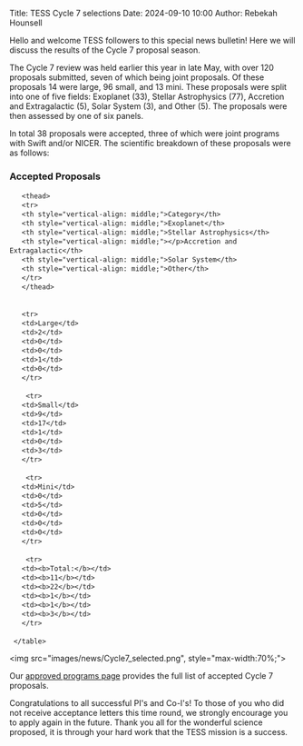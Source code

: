 Title: TESS Cycle 7 selections
Date: 2024-09-10 10:00
Author: Rebekah Hounsell

Hello and welcome TESS followers to this special news bulletin! Here we will discuss the results of the Cycle 7 proposal season.

The Cycle 7 review was held earlier this year in late May, with over 120 proposals submitted, seven of which being joint proposals. Of these proposals 14 were large, 96 small, and 13 mini. These proposals were split into one of five fields: Exoplanet (33), Stellar Astrophysics (77), Accretion and Extragalactic (5), Solar System (3), and Other (5). The proposals were then assessed by one of six panels.

In total 38 proposals were accepted, three of which were joint programs with Swift and/or NICER. The scientific breakdown of these proposals were as follows:

<div class="panel panel-primary">
  <div class="panel-heading">
    <h3 class="panel-title">Accepted Proposals</h3>
  </div>

<table class="table table-striped table-hover" style="font-size: 0.77em;">
       <col style="width:20%">
       <col style="width:20%">
       <col style="width:20%">
       <col style="width:20%">

       <thead>
       <tr>
       <th style="vertical-align: middle;">Category</th>
       <th style="vertical-align: middle;">Exoplanet</th>
       <th style="vertical-align: middle;">Stellar Astrophysics</th>
       <th style="vertical-align: middle;"></p>Accretion and Extragalactic</th>
       <th style="vertical-align: middle;">Solar System</th>
       <th style="vertical-align: middle;">Other</th>
       </tr>
       </thead>


       <tr>  
       <td>Large</td>
       <td>2</td> 
       <td>0</td>
       <td>0</td>
       <td>1</td>
       <td>0</td>
       </tr>
       
        <tr>  
       <td>Small</td>
       <td>9</td> 
       <td>17</td>
       <td>1</td>
       <td>0</td>
       <td>3</td>
       </tr>
       
        <tr>  
       <td>Mini</td>
       <td>0</td> 
       <td>5</td>
       <td>0</td>
       <td>0</td>
       <td>0</td>
       </tr>
       
        <tr>  
       <td><b>Total:</b></td>
       <td><b>11</b></td> 
       <td><b>22</b></td>
       <td><b>1</b></td>
       <td><b>1</b></td>
       <td><b>3</b></td>
       </tr>
       
     </table>
</div>
</div>


<img src="images/news/Cycle7_selected.png", style="max-width:70%;">


Our [approved programs page](approved-programs.html#cycle-7) provides the full list of accepted Cycle 7 proposals. 

Congratulations to all successful PI's and Co-I's!
To those of you who did not receive acceptance letters this time round, we strongly encourage you to apply again in the future. 
Thank you all for the wonderful science proposed, it is through your hard work that the TESS mission is a success. 


